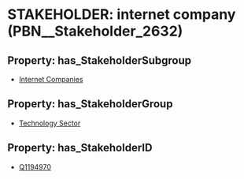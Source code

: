 # STAKEHOLDER: __internet company__ (PBN__Stakeholder_2632)

## Property: has_StakeholderSubgroup

* [Internet Companies](PBN__StakeholderSubgroup_158)

## Property: has_StakeholderGroup

* [Technology Sector](PBN__StakeholderGroup_12)

## Property: has_StakeholderID

* [Q1194970](Q1194970)

